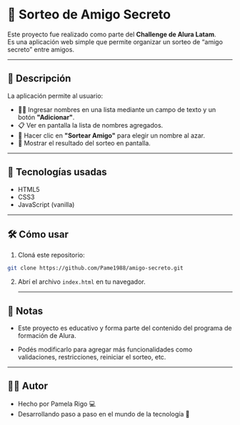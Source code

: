 # 🎁 Sorteo de Amigo Secreto

Este proyecto fue realizado como parte del **Challenge de Alura Latam**.  
Es una aplicación web simple que permite organizar un sorteo de “amigo secreto” entre amigos.

---

## 🧾 Descripción

La aplicación permite al usuario:

- 🧍‍♂️ Ingresar nombres en una lista mediante un campo de texto y un botón **"Adicionar"**.
- 📋 Ver en pantalla la lista de nombres agregados.
- 🎲 Hacer clic en **"Sortear Amigo"** para elegir un nombre al azar.
- 🎉 Mostrar el resultado del sorteo en pantalla.

---

## 🚀 Tecnologías usadas

- HTML5
- CSS3
- JavaScript (vanilla)

---

## 🛠️ Cómo usar

1. Cloná este repositorio:

```bash
git clone https://github.com/Pame1988/amigo-secreto.git
```

2. Abrí el archivo `index.html` en tu navegador.

   ---

## 📌 Notas
- Este proyecto es educativo y forma parte del contenido del programa de formación de Alura.

- Podés modificarlo para agregar más funcionalidades como validaciones, restricciones, reiniciar el sorteo, etc.
---

## 🙋‍♀️ Autor
- Hecho por Pamela Rigo 💻
- Desarrollando paso a paso en el mundo de la tecnología 🌱
